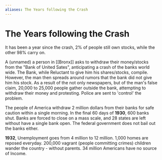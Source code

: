 ```yaml
---
aliases: The Years following the Crash
---
```

# The Years following the Crash
It has been a year since the crash, 2% of people still own stocks, while the other 98% carry on.

A (unnamed) a person in [[Bronx]]  asks to withdraw their money/stocks from the "Bank of United Sates", anticipating a crash of the banks world wide. The Bank, while Reluctant to give him his shares/stocks, compile. However, the man then spreads around rumors that the bank did not give him his stock. As a result of the not only newspapers, but of the man's false claim, 20,000 to 25,000 people gather outside the bank, attempting to withdraw their money and protesting. Police are sent to 'control' the problem. 

The people of America withdraw 2 million dollars from their banks for safe caution within a single morning. In the final 60 days of **1930**, 600 banks shut. Banks are forced to close on a mass scale, and 28 states are left without have a single bank open. The federal government does not bail out the banks either. 

**1932**, Unemployment goes from 4 million to 12 million. 1,000 homes are reposed everyday. 200,000 vagrant (people committing crimes) children wander the country - without parents. 34 million Americans have no source of Income.